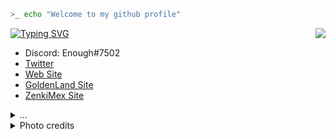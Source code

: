 ```bash
>_ echo "Welcome to my github profile"
```

[![Typing SVG](https://readme-typing-svg.herokuapp.com?font=Fira+Code&size=18&duration=2000&pause=1000&color=00F764&center=true&multiline=true&width=415&height=51&lines=A+programmer+who+likes;to+learn+from+everything)](https://git.io/typing-svg)
<img align='right' src="https://discord.c99.nl/widget/theme-4/754184329478799502.png"/>

- Discord: Enough#7502
- [Twitter](https://twitter.com/Enoughsdv)
- [Web Site](https://enoughsdv.ml)
- [GoldenLand Site](https://goldenland.ml)
- [ZenkiMex Site](https://zenkimex.com.mx/)

<details>
  <summary>...</summary>
    In love there is always some madness, and in madness there is always some reason.
</details>

<details>
  <summary>Photo credits</summary>
    https://www.pixiv.net/en/users/11365815
</details>
